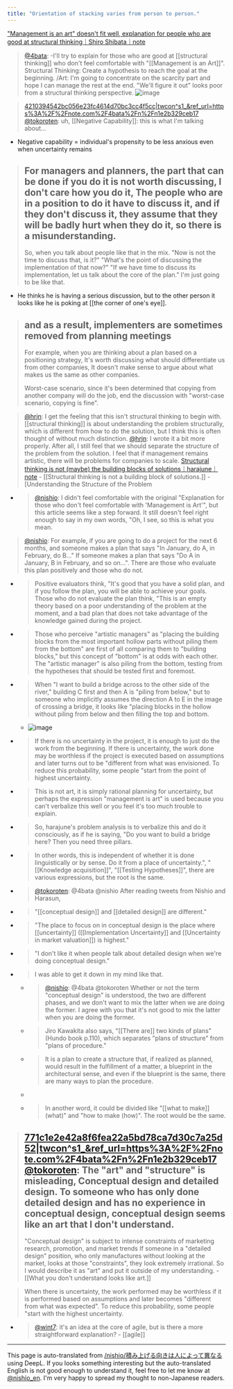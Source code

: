 ```yaml
---
title: "Orientation of stacking varies from person to person."
---
```


["Management is an art" doesn't fit well, explanation for people who are good at structural thinking｜Shiro Shibata｜note](https://note.com/4bata/n/n1e2b329ceb17)
> [@4bata](https://twitter.com/4bata/status/1575832285252751361): -I'll try to explain for those who are good at [[structural thinking]] who don't feel comfortable with "[[Management is an Art]]".
>  Structural Thinking: Create a hypothesis to reach the goal at the beginning.
> /Art: I'm going to concentrate on the scarcity part and hope I can manage the rest at the end.
>  "We'll figure it out" looks poor from a structural thinking perspective.
> ![image](https://gyazo.com/411f138cd97f414410fe8ac6d34a5de4/thumb/1000)

> [4210394542bc056e23fc4614d70bc3cc4f5cc|twcon^s1_&ref_url=https%3A%2F%2Fnote.com%2F4bata%2Fn%2Fn1e2b329ceb17 @tokoroten](https://twitter.com/tokoroten/status/1575874387793784833?ref_src=twsrc^tfw|twcamp^tweetembed|twterm^1575874387793784833|twgr^58d): uh, [[Negative Capability]]: this is what I'm talking about...
- Negative capability = individual's propensity to be less anxious even when uncertainty remains
> For managers and planners, the part that can be done if you do it is not worth discussing, I don't care how you do it,
> The people who are in a position to do it have to discuss it, and if they don't discuss it, they assume that they will be badly hurt when they do it, so there is a misunderstanding.
> ---
>  So, when you talk about people like that in the mix.
>  "Now is not the time to discuss that, is it?"
>  "What's the point of discussing the implementation of that now?"
>  "If we have time to discuss its implementation, let us talk about the core of the plan."
>  I'm just going to be like that.
- He thinks he is having a serious discussion, but to the other person it looks like he is poking at [[the corner of one's eye]].
>  and as a result, implementers are sometimes removed from planning meetings
> ---
>  For example, when you are thinking about a plan based on a positioning strategy,
>  It's worth discussing what should differentiate us from other companies,
>  It doesn't make sense to argue about what makes us the same as other companies.
>
>  Worst-case scenario, since it's been determined that copying from another company will do the job, end the discussion with "worst-case scenario, copying is fine".

> [@hrjn](https://twitter.com/hrjn/status/1576124752028405760): I get the feeling that this isn't structural thinking to begin with.
>  [[structural thinking]] is about understanding the problem structurally, which is different from how to do the solution, but I think this is often thought of without much distinction.
> [@hrjn](https://twitter.com/hrjn/status/1576423007093895169): I wrote it a bit more properly.
> After all, I still feel that we should separate the structure of the problem from the solution. I feel that if management remains artistic, there will be problems for companies to scale.
> [Structural thinking is not (maybe) the building blocks of solutions｜harajune｜note](https://t.co/ftuPGCudSd)
    - [[Structural thinking is not a building block of solutions.]]
    - [Understanding the Structure of the Problem
- > [@nishio](https://twitter.com/nishio/status/1576747503491616768): I didn't feel comfortable with the original "Explanation for those who don't feel comfortable with 'Management is Art'", but this article seems like a step forward. It still doesn't feel right enough to say in my own words, "Oh, I see, so this is what you mean.

> [@nishio](https://twitter.com/nishio/status/1576750705628454912): For example, if you are going to do a project for the next 6 months, and someone makes a plan that says "In January, do A, in February, do B..." If someone makes a plan that says "Do A in January, B in February, and so on...". There are those who evaluate this plan positively and those who do not.
- > Positive evaluators think, "It's good that you have a solid plan, and if you follow the plan, you will be able to achieve your goals. Those who do not evaluate the plan think, "This is an empty theory based on a poor understanding of the problem at the moment, and a bad plan that does not take advantage of the knowledge gained during the project.
- >  Those who perceive "artistic managers" as "placing the building blocks from the most important hollow parts without piling them from the bottom" are first of all comparing them to "building blocks," but this concept of "bottom" is at odds with each other. The "artistic manager" is also piling from the bottom, testing from the hypotheses that should be tested first and foremost.
- >  When "I want to build a bridge across to the other side of the river," building C first and then A is "piling from below," but to someone who implicitly assumes the direction A to E in the image of crossing a bridge, it looks like "placing blocks in the hollow without piling from below and then filling the top and bottom.
    - ![image](https://gyazo.com/98a098cdd6e86aff50077fd65ad184e7/thumb/1000)
- > If there is no uncertainty in the project, it is enough to just do the work from the beginning. If there is uncertainty, the work done may be worthless if the project is executed based on assumptions and later turns out to be "different from what was envisioned. To reduce this probability, some people "start from the point of highest uncertainty.
- >  This is not art, it is simply rational planning for uncertainty, but perhaps the expression "management is art" is used because you can't verbalize this well or you feel it's too much trouble to explain.
- >  So, harajune's problem analysis is to verbalize this and do it consciously, as if he is saying, "Do you want to build a bridge here? Then you need three pillars.
- >  In other words, this is independent of whether it is done linguistically or by sense. Do it from a place of uncertainty.", "[[Knowledge acquisition]]", "[[Testing Hypotheses]]", there are various expressions, but the root is the same.

- > [@tokoroten](https://twitter.com/tokoroten/status/1576764695997915138): @4bata @nishio After reading tweets from Nishio and Harasun,
- >  "[[conceptual design]] and [[detailed design]] are different."
- > "The place to focus on in conceptual design is the place where [[uncertainty]] ([[Implementation Uncertainty]] and [[Uncertainty in market valuation]]) is highest."
- > "I don't like it when people talk about detailed design when we're doing conceptual design."
- > I was able to get it down in my mind like that.
    - > [@nishio](https://twitter.com/nishio/status/1576788383141011456): @4bata @tokoroten Whether or not the term "conceptual design" is understood, the two are different phases, and we don't want to mix the latter when we are doing the former. I agree with you that it's not good to mix the latter when you are doing the former.
    - > Jiro Kawakita also says, "[[There are]] two kinds of plans" (Hundo book p.110), which separates "plans of structure" from "plans of procedure."
    - > It is a plan to create a structure that, if realized as planned, would result in the fulfillment of a matter, a blueprint in the architectural sense, and even if the blueprint is the same, there are many ways to plan the procedure.
    - >
    - >  In another word, it could be divided like "[[what to make]] (what)" and "how to make (how)". The root would be the same.

> [771c1e2e42a8f6fea22a5bd78ca7d30c7a25d52|twcon^s1_&ref_url=https%3A%2F%2Fnote.com%2F4bata%2Fn%2Fn1e2b329ceb17 @tokoroten](https://twitter.com/tokoroten/status/1576769746363510785?ref_src=twsrc^tfw|twcamp^tweetembed|twterm^1576769746363510785|twgr^a): The "art" and "structure" is misleading,
> Conceptual design and detailed design.
> To someone who has only done detailed design and has no experience in conceptual design, conceptual design seems like an art that I don't understand.
>  ---
>  "Conceptual design" is subject to intense constraints of marketing research, promotion, and market trends
>  If someone in a "detailed design" position, who only manufactures without looking at the market, looks at those "constraints", they look extremely irrational.
>  So I would describe it as "art" and put it outside of my understanding.
    - [[What you don't understand looks like art.]]

> When there is uncertainty, the work performed may be worthless if it is performed based on assumptions and later becomes "different from what was expected". To reduce this probability, some people "start with the highest uncertainty.
- > [@wint7](https://twitter.com/wint7/status/1576792665773178880?s=21&t=yHQZ8Xtq0a2woVXgaabdOg): it's an idea at the core of agile, but is there a more straightforward explanation?
        - [[agile]]

---
This page is auto-translated from [/nishio/積み上げる向きは人によって異なる](https://scrapbox.io/nishio/積み上げる向きは人によって異なる) using DeepL. If you looks something interesting but the auto-translated English is not good enough to understand it, feel free to let me know at [@nishio_en](https://twitter.com/nishio_en). I'm very happy to spread my thought to non-Japanese readers.